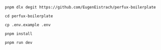 

``` 
pnpm dlx degit https://github.com/EugenEistrach/perfux-boilerplate
```

```
cd perfux-boilerplate
```

```
cp .env.example .env
```


```
pnpm install
```

```
pnpm run dev
```
